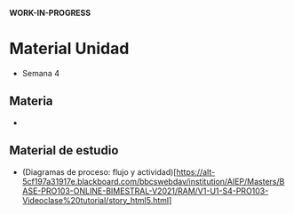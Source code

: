 **WORK-IN-PROGRESS**

# Material Unidad 
* Semana 4

## Materia
* 

## Material de estudio
* (Diagramas de proceso: flujo y actividad)[https://alt-5cf197a31917e.blackboard.com/bbcswebdav/institution/AIEP/Masters/BASE-PRO103-ONLINE-BIMESTRAL-V2021/RAM/V1-U1-S4-PRO103-Videoclase%20tutorial/story_html5.html]